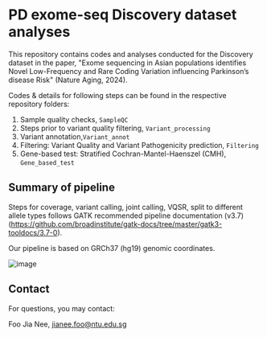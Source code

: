 # PD exome-seq Discovery dataset analyses

This repository contains codes and analyses conducted for the Discovery dataset in the paper, "Exome sequencing in Asian populations identifies Novel Low-Frequency and Rare Coding Variation influencing Parkinson’s disease Risk" (Nature Aging, 2024).


Codes & details for following steps can be found in the respective repository folders: 
1. Sample quality checks, `SampleQC`
2. Steps prior to variant quality filtering, `Variant_processing`
3. Variant annotation,`Variant_annot`
4. Filtering: Variant Quality and Variant Pathogenicity prediction, `Filtering`
5. Gene-based test: Stratified Cochran-Mantel-Haenszel (CMH), `Gene_based_test`


## Summary of pipeline
Steps for coverage, variant calling, joint calling, VQSR, split to different allele types follows GATK recommended pipeline documentation (v3.7) (https://github.com/broadinstitute/gatk-docs/tree/master/gatk3-tooldocs/3.7-0).

Our pipeline is based on GRCh37 (hg19) genomic coordinates.


![image](https://github.com/user-attachments/assets/3c0da211-004d-498b-a94d-75f715a56c1f)




## Contact
For questions, you may contact:

Foo Jia Nee, jianee.foo@ntu.edu.sg

